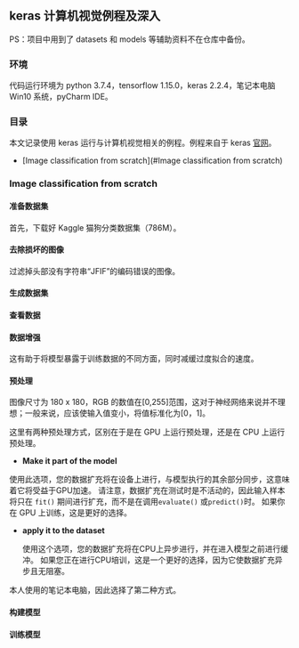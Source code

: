 ## keras 计算机视觉例程及深入

PS：项目中用到了 datasets 和 models 等辅助资料不在仓库中备份。

### 环境

代码运行环境为 python 3.7.4，tensorflow 1.15.0，keras 2.2.4，笔记本电脑 Win10 系统，pyCharm IDE。

### 目录

本文记录使用 keras 运行与计算机视觉相关的例程。例程来自于 keras [官网](https://keras.io/examples/)。

- [Image classification from scratch](#Image classification from scratch)



### Image classification from scratch

#### 准备数据集

首先，下载好 Kaggle 猫狗分类数据集（786M）。

#### 去除损坏的图像

过滤掉头部没有字符串“JFIF”的编码错误的图像。

#### 生成数据集

#### 查看数据

#### 数据增强

这有助于将模型暴露于训练数据的不同方面，同时减缓过度拟合的速度。

#### 预处理

图像尺寸为 180 x 180，RGB 的数值在[0,255]范围，这对于神经网络来说并不理想；一般来说，应该使输入值变小，将值标准化为[0，1]。

这里有两种预处理方式，区别在于是在 GPU 上运行预处理，还是在 CPU 上运行预处理。

-  **Make it part of the model**

  使用此选项，您的数据扩充将在设备上进行，与模型执行的其余部分同步，这意味着它将受益于GPU加速。
  请注意，数据扩充在测试时是不活动的，因此输入样本将只在 `fit()` 期间进行扩充，而不是在调用`evaluate()` 或`predict()`时。
  如果你在 GPU 上训练，这是更好的选择。

- **apply it to the dataset**

  使用这个选项，您的数据扩充将在CPU上异步进行，并在进入模型之前进行缓冲。
  如果您正在进行CPU培训，这是一个更好的选择，因为它使数据扩充异步且无阻塞。

本人使用的笔记本电脑，因此选择了第二种方式。

#### 构建模型



#### 训练模型

